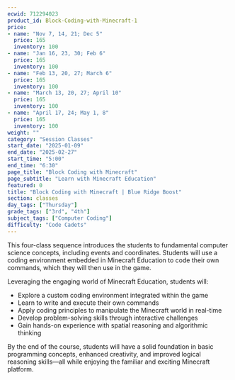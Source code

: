 ```yaml
---
ecwid: 712294023
product_id: Block-Coding-with-Minecraft-1
price:
- name: "Nov 7, 14, 21; Dec 5"
  price: 165
  inventory: 100
- name: "Jan 16, 23, 30; Feb 6"
  price: 165
  inventory: 100
- name: "Feb 13, 20, 27; March 6"
  price: 165
  inventory: 100
- name: "March 13, 20, 27; April 10"
  price: 165
  inventory: 100
- name: "April 17, 24; May 1, 8"
  price: 165
  inventory: 100
weight: ""
category: "Session Classes"
start_date: "2025-01-09"
end_date: "2025-02-27"
start_time: "5:00"
end_time: "6:30"
page_title: "Block Coding with Minecraft"
page_subtitle: "Learn with Minecraft Education"
featured: 0
title: "Block Coding with Minecraft | Blue Ridge Boost"
section: classes
day_tags: ["Thursday"]
grade_tags: ["3rd", "4th"]
subject_tags: ["Computer Coding"]
difficulty: "Code Cadets"
---
```

<p>This four-class sequence introduces the students to fundamental computer science concepts, including events and coordinates. Students will use a coding environment embedded in Minecraft Education to code their own commands, which they will then use in the game.</p><p>Leveraging the engaging world of Minecraft Education, students will:</p><ul>
        <li>Explore a custom coding environment integrated within the game</li>
        <li>Learn to write and execute their own commands</li>
        <li>Apply coding principles to manipulate the Minecraft world in real-time</li>
        <li>Develop problem-solving skills through interactive challenges</li>
        <li>Gain hands-on experience with spatial reasoning and algorithmic thinking</li>
    </ul><p>By the end of the course, students will have a solid foundation in basic programming concepts, enhanced creativity, and improved logical reasoning skills—all while enjoying the familiar and exciting Minecraft platform.</p>
